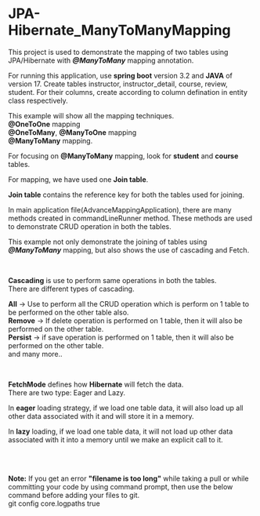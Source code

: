 # JPA-Hibernate_ManyToManyMapping
This project is used to demonstrate the mapping of two tables using JPA/Hibernate with _**@ManyToMany**_ mapping annotation.

For running this application, use **spring boot** version 3.2 and **JAVA** of version 17.
Create tables instructor, instructor_detail, course, review, student. For their columns, create according to column defination in entity class respectively.

This example will show all the mapping techniques. <br> 
**@OneToOne** mapping <br> 
**@OneToMany**, **@ManyToOne** mapping <br>
**@ManyToMany** mapping. <br>

For focusing on **@ManyToMany** mapping, look for **student** and **course** tables.

For mapping, we have used one **Join table**.

**Join table** contains the reference key for both the tables used for joining.


In main application file(AdvanceMappingApplication), there are many methods created in commandLineRunner method.
These methods are used to demonstrate CRUD operation in both the tables.

This example not only demonstrate the joining of tables using **_@ManyToMany_** mapping, but also shows the use of cascading and Fetch.

<br> 

**Cascading** is use to perform same operations in both the tables.
<br> 
There are different types of cascading.

**All** -> Use to perform all the CRUD operation which is perform on 1 table to be performed on the other table also. <br> 
**Remove** -> If delete operation is performed on 1 table, then it will also be performed on the other table.
 <br> 
**Persist** -> if save operation is performed on 1 table, then it will also be performed on the other table.
 <br> 
and many more..

<br> 

**FetchMode** defines how **Hibernate** will fetch the data.
<br> 
There are two type: Eager and Lazy.

In **eager** loading strategy, if we load one table data, it will also load up all other data associated with it and will store it in a memory.

In **lazy** loading, if we load one table data, it will not load up other data associated with it into a memory until we make an explicit call to it.

<br>

<br>

**Note:** If you get an error **"filename is too long"** while taking a pull or while committing your code by using command prompt, then use the below command before adding your files to git.
<br>
git config core.logpaths true
